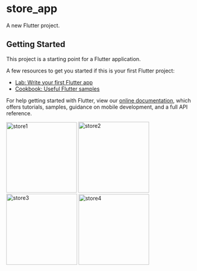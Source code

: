 # store_app

A new Flutter project.

## Getting Started

This project is a starting point for a Flutter application.

A few resources to get you started if this is your first Flutter project:

- [Lab: Write your first Flutter app](https://flutter.dev/docs/get-started/codelab)
- [Cookbook: Useful Flutter samples](https://flutter.dev/docs/cookbook)

For help getting started with Flutter, view our
[online documentation](https://flutter.dev/docs), which offers tutorials,
samples, guidance on mobile development, and a full API reference.

<img width="187" alt="store1" src="https://user-images.githubusercontent.com/84646898/161598708-e9273d61-ec61-40a1-8611-979042d8e32e.png">
<img width="188" alt="store2" src="https://user-images.githubusercontent.com/84646898/161598828-cd06a7d9-c89f-4bb2-b7fc-6c7c9d874e06.png">
<img width="188" alt="store3" src="https://user-images.githubusercontent.com/84646898/161598890-08da56bd-f84d-4f7d-a007-ee3bf556fbc9.png">
<img width="187" alt="store4" src="https://user-images.githubusercontent.com/84646898/161598975-fc1dbe23-c2d8-46f6-84c2-4033b0705ec6.png">

